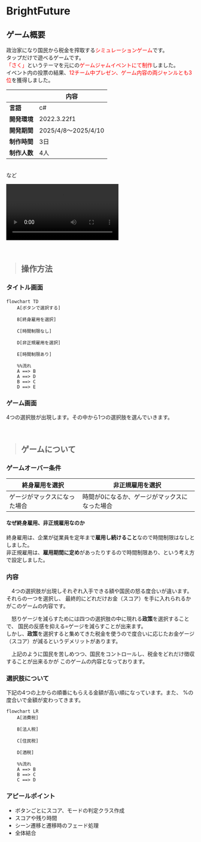 # BrightFuture

## ゲーム概要
政治家になり国民から税金を搾取する<span style="color: red; ">シミュレーションゲーム</span>です。
<br>
タップだけで遊べるゲームです。
<br>
<span style="color: red; ">「さく」</span>というテーマを元にの<span style="color: red; ">ゲームジャムイベントにて制作</span>しました。
<br>
イベント内の投票の結果、<span style="color: red; ">12チーム中プレゼン、ゲーム内容の両ジャンルとも3位</span>を獲得しました。

||内容|
|--|--|
|**言語**　　|c#|
|**開発環境**|2022.3.22f1|
|**開発期間**|2025/4/8～2025/4/10|
|**制作時間**|3日|
|**制作人数**|4人|

<br>
など

<br>

<video src="https://youtu.be/A03Nol5yV3g" controls="true"></video>

<br>

>## 操作方法
### タイトル画面


```mermaid
flowchart TD　
    A[ボタンで選択する]

    B[終身雇用を選択] 
    
    C[時間制限なし] 
    
    D[非正規雇用を選択]

    E[時間制限あり]

    %%流れ
    A ==> B
    A ==> D
    B ==> C
    D ==> E
```

### ゲーム画面
4つの選択肢が出現します。その中から1つの選択肢を選んでいきます。

<br>

>## ゲームについて
### ゲームオーバー条件
|終身雇用を選択|非正規雇用を選択|
|--|--|
|ゲージがマックスになった場合|時間が0になるか、ゲージがマックスになった場合|

#### なぜ終身雇用、非正規雇用なのか
終身雇用は、企業が従業員を定年まで**雇用し続けること**なので時間制限はなしとしました。
<br>
非正規雇用は、**雇用期間に定め**があったりするので時間制限あり、という考え方で設定しました。

### 内容
&emsp;4つの選択肢が出現しそれぞれ入手できる額や国民の怒る度合いが違います。それらの一つを選択し、
最終的にどれだけお金（スコア）を手に入れられるかがこのゲームの内容です。

&emsp;怒りゲージを減らすためには四つの選択肢の中に現れる**政策**を選択することで、
国民の反感を抑える=ゲージを減らすことが出来ます。
<br>
しかし、**政策**を選択すると集めてきた税金を使うので度合いに応じたお金ゲージ（スコア）が減るというデメリットがあります。

&emsp;上記のように国民を苦しめつつ、国民をコントロールし、税金をどれだけ徴収することが出来るかが
このゲームの内容となっております。


### 選択肢について
下記の4つの上からの順番にもらえる金額が高い順になっています。また、
%の度合いで金額が変わってきます。

```mermaid
flowchart LR
    A[消費税]

    B[法人税] 
    
    C[住民税] 
    
    D[酒税]

    %%流れ
    A ==> B
    B ==> C
    C ==> D
```

### アピールポイント
- ボタンごとにスコア、モードの判定クラス作成
- スコアや残り時間
- シーン遷移と遷移時のフェード処理
- 全体結合
